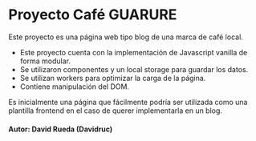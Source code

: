 # Proyecto Café GUARURE

Este proyecto es una página web tipo blog de una marca de café local. 

* Este proyecto cuenta con la implementación de Javascript vanilla de forma modular.
* Se utilizaron componentes y un local storage para guardar los datos.
* Se utilizan workers para optimizar la carga de la página.
* Contiene manipulación del DOM.

Es inicialmente una página que fácilmente podría ser utilizada como una plantilla frontend en el caso de querer implementarla en un blog.

#### Autor: David Rueda (Davidruc)